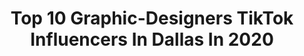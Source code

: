 ---
title: Top 10 Graphic-Designers TikTok Influencers In Dallas In 2020
description: >-
  Find top graphic-designers TikTok influencers in Dallas in 2020. Most popular hashtags: #coronavirus #gotthisforyou #quarantine #momsoftiktok.
platform: TikTok
profiles:
  - username: "blaze_the_foxx"
    fullname: >-
      Blazeypuff ✨
    location: "United States"
    followers: 134514
    engagement: 2052
    commentsToLikes: 0.029486
    id: ckafvcl75e66g0i78pdge4879
    verified: false
    hashtags: "#dancecentral, #pokemon, #speedpaint, #ipadpro"
  - username: "fatimaalozanoo"
    fullname: >-
      fatima🦋
    location: "United States"
    followers: 39716
    engagement: 1891
    commentsToLikes: 0.047540
    id: ckae7jhhvhhuj0i78dcbrctg4
    verified: false
    hashtags: "#leavingmybody, #puppycheck, #moodboost, #musicmatters"
  - username: "saharaaaa_"
    fullname: >-
      sahara
    location: "United States"
    followers: 70585
    engagement: 1679
    commentsToLikes: 0.059818
    id: ck8p116x3j9dn0j78klhwewcn
    verified: false
    hashtags: "#pov"
  - username: "raysolo"
    fullname: >-
      Ray Jones
    location: "United States"
    followers: 26603
    engagement: 1652
    commentsToLikes: 0.048761
    id: cka0yw1ted0410i78cdy2t4ax
    verified: false
    hashtags: "#joke, #idknever, #videocall, #playwithlife"
  - username: "chicago_dallas"
    fullname: >-
      Anthony Ward
    location: "United States"
    followers: 3426
    engagement: 1455
    commentsToLikes: 0.087417
    id: ckal63r428x1r0i788j1gj5j9
    verified: false
    hashtags: "#whattime, #goodmusic, #firness, #oldschoolmusic"
  - username: "dennythepug"
    fullname: >-
      Denny the Pug
    location: "United States"
    followers: 192012
    engagement: 2064
    commentsToLikes: 0.029943
    id: ck8s5qptqh2200j7808h26icc
    verified: false
    hashtags: "#asmr, #viral, #foryou, #pug"
  - username: "yungski1"
    fullname: >-
      Cristian Baul
    location: "United States"
    followers: 2612
    engagement: 2038
    commentsToLikes: 0.094990
    id: cka7v2kksuhg40i78hdmpsswf
    verified: false
    hashtags: "#earthday, #keepsupporting, #smirk, #zyxbca"
  - username: "im.just.dallas"
    fullname: >-
      Literally Dallas
    location: "United States"
    followers: 73309
    engagement: 1318
    commentsToLikes: 0.066211
    id: ck9emclvcemwk0j782bgpmqqp
    verified: false
    hashtags: "#youtube, #movies, #nba2k, #may4th"
  - username: "dallasphoto"
    fullname: >-
      DTX photo
    location: "United States"
    followers: 282477
    engagement: 1427
    commentsToLikes: 0.042185
    id: cka8dyetkuys60i78tdaqvaqn
    verified: false
    hashtags: "#ford, #natureathome, #starwars, #jeepcherokee"
  - username: "jadalane_"
    fullname: >-
      jada lane
    location: "United States"
    followers: 16209
    engagement: 1728
    commentsToLikes: 0.078156
    id: ck8oxz7py4t8c0j789fswi4f7
    verified: false
    hashtags: "#momsoftiktok, #comment, #featureme, #ledlights"
---